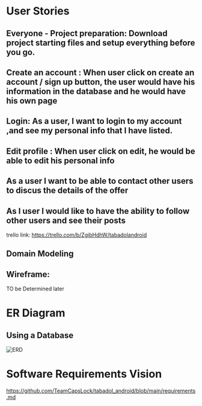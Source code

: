 

# User Stories 
## Everyone - Project preparation: Download project starting files and setup everything before you go. 
## Create an account : When user click on create an account / sign up button, the user would have his information in the database and he would have his own page 
## Login: As a user, I want to login to my account ,and see my personal info that I have listed.
## Edit profile : When user click on edit, he would be able to edit his personal info 
## As a user I want to be able to contact other users to discus the details of the offer 
## As I user I would like to have the ability to follow other users and see their posts 

trello link:  https://trello.com/b/ZgibHdhW/tabadolandroid

## Domain Modeling 
## Wireframe:

TO be Determined later 


# ER Diagram
## Using a Database
![ERD](https://user-images.githubusercontent.com/75928328/121337307-0fbdc500-c925-11eb-8062-85ba6b9dcba4.png)


# Software Requirements Vision
https://github.com/TeamCapsLock/tabadol_android/blob/main/requirements.md



